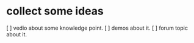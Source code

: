 # collect some ideas
[ ] vedio about some knowledge point.
[ ] demos about it.
[ ] forum topic about it.  
